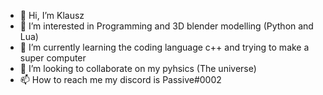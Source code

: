 - 👋 Hi, I’m Klausz
- 👀 I’m interested in Programming and 3D blender modelling (Python and Lua)
- 🌱 I’m currently learning the coding language c++ and trying to make a super computer
- 💞️ I’m looking to collaborate on my pyhsics (The universe)
- 📫 How to reach me my discord is Passive#0002

<!---
Pas5ive/Pas5ive is a ✨ special ✨ repository because its `README.md` (this file) appears on your GitHub profile.
You can click the Preview link to take a look at your changes.
--->
